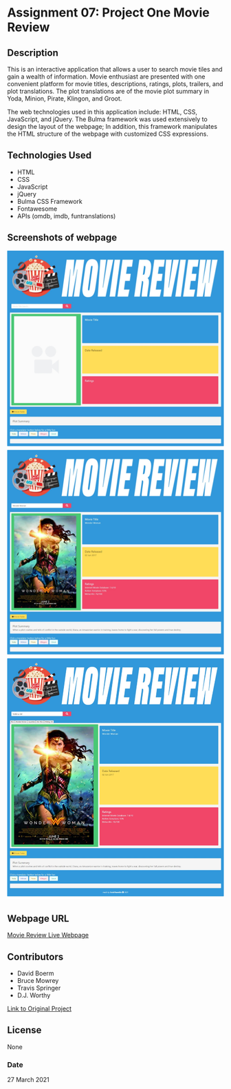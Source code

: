 # Assignment 07:  Project One  Movie Review

## Description
This is an interactive application that allows a user to search movie tiles and gain a wealth of information.  Movie enthusiast are presented with one convenient platform for movie titles, descriptions, ratings, plots, trailers, and plot translations.  The plot translations are of the movie plot summary in Yoda, Minion, Pirate, Klingon, and Groot.

The web technologies used in this application include:  HTML, CSS, JavaScript, and jQuery.  The Bulma framework was used extensively to design the layout of the webpage; In addition, this framework manipulates the HTML structure of the webpage with customized CSS expressions. 

## Technologies Used
- HTML
- CSS
- JavaScript
- jQuery
- Bulma CSS Framework
- Fontawesome
- APIs (omdb, imdb, funtranslations)

## Screenshots of webpage

![Movie Reviews Before Use](./assets/images/movie_review_page.jpeg)
![Active Movie Search](./assets/images/movie_review_search_page.jpeg)
![Active Movie Search From Local Storage](./assets/images/movie_search_with_localstorage.jpeg)

## Webpage URL

[Movie Review Live Webpage](https://djavanw.github.io/project_one_movie_review/)

## Contributors
- David Boerm
- Bruce Mowrey
- Travis Springer
- D.J. Worthy

[Link to Original Project](https://github.com/davidboerm/project-1)

## License
None

### Date
27 March 2021
